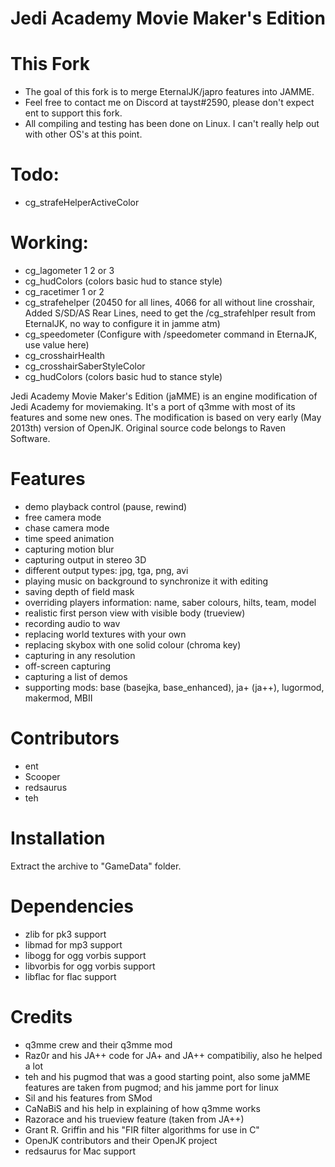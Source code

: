 Jedi Academy Movie Maker's Edition
==================================

# This Fork #
- The goal of this fork is to merge EternalJK/japro features into JAMME.
- Feel free to contact me on Discord at tayst#2590, please don't expect ent to support this fork. 
- All compiling and testing has been done on Linux. I can't really help out with other OS's at this point.

# Todo: #
- cg_strafeHelperActiveColor 

# Working: # 
- cg_lagometer 1 2 or 3
- cg_hudColors (colors basic hud to stance style)
- cg_racetimer 1 or 2 
- cg_strafehelper (20450 for all lines, 4066 for all without line crosshair, Added S/SD/AS Rear Lines, need to get the /cg_strafehlper result from EternalJK, no way to configure it in jamme atm)
- cg_speedometer (Configure with /speedometer command in EternaJK, use value here)
- cg_crosshairHealth
- cg_crosshairSaberStyleColor
- cg_hudColors (colors basic hud to stance style)

Jedi Academy Movie Maker's Edition (jaMME) is an engine modification of Jedi Academy for moviemaking. It's a port of q3mme with most of its features and some new ones. The modification is based on very early (May 2013th) version of OpenJK. Original source code belongs to Raven Software.

# Features #
* demo playback control (pause, rewind)
* free camera mode
* chase camera mode
* time speed animation
* capturing motion blur
* capturing output in stereo 3D
* different output types: jpg, tga, png, avi
* playing music on background to synchronize it with editing
* saving depth of field mask
* overriding players information: name, saber colours, hilts, team, model
* realistic first person view with visible body (trueview)
* recording audio to wav
* replacing world textures with your own
* replacing skybox with one solid colour (chroma key)
* capturing in any resolution
* off-screen capturing
* capturing a list of demos
* supporting mods: base (basejka, base_enhanced), ja+ (ja++), lugormod, makermod, MBII

# Contributors #
* ent
* Scooper
* redsaurus
* teh

# Installation #
Extract the archive to "GameData" folder.

# Dependencies #
* zlib for pk3 support
* libmad for mp3 support
* libogg for ogg vorbis support
* libvorbis for ogg vorbis support
* libflac for flac support

# Credits #
* q3mme crew and their q3mme mod
* Raz0r and his JA++ code for JA+ and JA++ compatibiliy, also he helped a lot
* teh and his pugmod that was a good starting point, also some jaMME features are taken from pugmod; and his jamme port for linux
* Sil and his features from SMod
* CaNaBiS and his help in explaining of how q3mme works
* Razorace and his trueview feature (taken from JA++)
* Grant R. Griffin and his "FIR filter algorithms for use in C"
* OpenJK contributors and their OpenJK project
* redsaurus for Mac support

